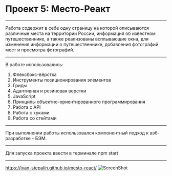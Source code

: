 # Проект 5: Место-Реакт
***
Работа содержит в себе одну страницу на которой описываются различные места на территории России, информация об известном путешественнике, а также реализованы всплывающие окна, для изменения информации о путешественнике, добавления фотографий мест и просмотра фотографий.
***
В работе использовались:
1. Флексбокс-вёрстка
2. Инструменты позиционирования элементов
3. Гриды
4. Адаптивная и резиновая верстки
5. JavaScript
8. Принципы объектно-ориентированного программирования
10. Работа с API
11. Работа с хуками
12. Работа со стейтами
***
При выполнении работы использовался компонентный подход к вэб-разработке - БЭМ.
***
Для запуска проекта ввести в терминале npm start
***
https://ivan-stepalin.github.io/mesto-react/
![ScreenShot](https://raw.github.com/Ivan-Stepalin/mesto-react/main/Вид_приложения.PNG)
